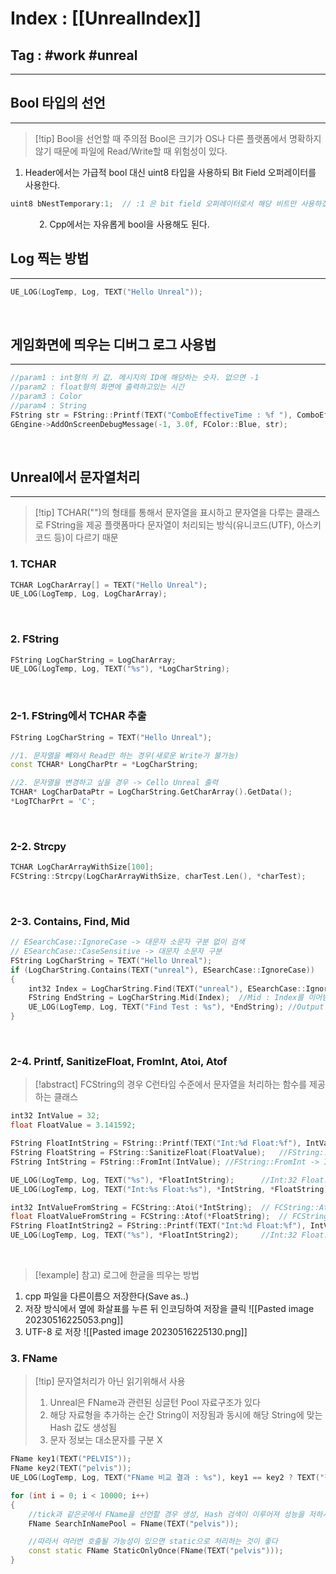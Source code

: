 # Index : [[UnrealIndex]]
## Tag : #work #unreal
---

## Bool 타입의 선언
---
> [!tip] Bool을 선언할 때 주의점
> Bool은 크기가 OS나 다른 플랫폼에서 명확하지 않기 때문에 파일에 Read/Write할 때 위험성이 있다.
   
1. Header에서는 가급적 bool 대신 uint8 타입을 사용하되 Bit Field 오퍼레이터를 사용한다.
```cpp
uint8 bNestTemporary:1;  // :1 은 bit field 오퍼레이터로서 해당 비트만 사용하겠다는 표시
```
   
2. Cpp에서는 자유롭게 bool을 사용해도 된다.
   
   
## Log 찍는 방법
---
```cpp
UE_LOG(LogTemp, Log, TEXT("Hello Unreal"));
```
   
## 게임화면에 띄우는 디버그 로그 사용법
---
```cpp
//param1 : int형의 키 값. 메시지의 ID에 해당하는 숫자. 없으면 -1
//param2 : float형의 화면에 출력하고있는 시간
//param3 : Color
//param4 : String
FString str = FString::Printf(TEXT("ComboEffectiveTime : %f "), ComboEffectiveTime);
GEngine->AddOnScreenDebugMessage(-1, 3.0f, FColor::Blue, str);
```
   
   
## Unreal에서 문자열처리
---
> [!tip]  TCHAR("")의 형태를 통해서 문자열을 표시하고 문자열을 다루는 클래스로 FString을 제공
> 플랫폼마다 문자열이 처리되는 방식(유니코드(UTF), 아스키코드 등)이 다르기 때문

### 1. TCHAR
```cpp
TCHAR LogCharArray[] = TEXT("Hello Unreal");
UE_LOG(LogTemp, Log, LogCharArray);
```
   
### 2. FString
```cpp
FString LogCharString = LogCharArray;
UE_LOG(LogTemp, Log, TEXT("%s"), *LogCharString);
```
   
### 2-1. FString에서 TCHAR 추출
```cpp
FString LogCharString = TEXT("Hello Unreal");

//1. 문자열을 빼와서 Read만 하는 경우(새로운 Write가 불가능)
const TCHAR* LongCharPtr = *LogCharString;   

//2. 문자열을 변경하고 싶을 경우 -> Cello Unreal 출력
TCHAR* LogCharDataPtr = LogCharString.GetCharArray().GetData();
*LogTCharPrt = 'C';
```
   
### 2-2. Strcpy
```cpp
TCHAR LogCharArrayWithSize[100];
FCString::Strcpy(LogCharArrayWithSize, charTest.Len(), *charTest);
```
   
### 2-3. Contains, Find, Mid
```cpp
// ESearchCase::IgnoreCase -> 대문자 소문자 구분 없이 검색
// ESearchCase::CaseSensitive -> 대문자 소문자 구분
FString LogCharString = TEXT("Hello Unreal");
if (LogCharString.Contains(TEXT("unreal"), ESearchCase::IgnoreCase))   //Contains : FStinrg 안에 특정문자열이 있는지 판별
{
	int32 Index = LogCharString.Find(TEXT("unreal"), ESearchCase::IgnoreCase);  //Find : FString 안에 특정문자열의 index 반환
	FString EndString = LogCharString.Mid(Index);  //Mid : Index를 이어받아 그 부분부터의 문자열을 반환
	UE_LOG(LogTemp, Log, TEXT("Find Test : %s"), *EndString); //Output : Unreal
}
```
   
### 2-4. Printf, SanitizeFloat, FromInt, Atoi, Atof
> [!abstract] FCString의 경우 C런타임 수준에서 문자열을 처리하는 함수를 제공하는 클래스
```cpp
int32 IntValue = 32;
float FloatValue = 3.141592;

FString FloatIntString = FString::Printf(TEXT("Int:%d Float:%f"), IntValue, FloatValue);	//FString::Printf -> 해당 포멧의 FString 반환
FString FloatString = FString::SanitizeFloat(FloatValue);	//FString::SanitizeFloat -> Float > String
FString IntString = FString::FromInt(IntValue);	//FString::FromInt -> Int > String

UE_LOG(LogTemp, Log, TEXT("%s"), *FloatIntString);		//Int:32 Float:3.141592
UE_LOG(LogTemp, Log, TEXT("Int:%s Float:%s"), *IntString, *FloatString);		//Int:32 Float:3.141592

int32 IntValueFromString = FCString::Atoi(*IntString);	// FCString::Atoi -> String > Int
float FloatValueFromString = FCString::Atof(*FloatString);	// FCString::Atof -> String > Float
FString FloatIntString2 = FString::Printf(TEXT("Int:%d Float:%f"), IntValueFromString, FloatValueFromString);
UE_LOG(LogTemp, Log, TEXT("%s"), *FloatIntString2);		//Int:32 Float:3.141592
```
   
   
   
> [!example] 참고) 로그에 한글을 띄우는 방법

1. cpp 파일을 다른이름으 저장한다(Save as..)
2. 저장 방식에서 옆에 화살표를 누른 뒤 인코딩하여 저장을 클릭
![[Pasted image 20230516225053.png]]
3.  UTF-8 로 저장
![[Pasted image 20230516225130.png]]
   
   
### 3. FName
> [!tip] 문자열처리가 아닌 읽기위해서 사용
> 1. Unreal은 FName과 관련된 싱글턴 Pool  자료구조가 있다
> 2. 해당 자료형을 추가하는 순간 String이 저장됨과 동시에 해당 String에 맞는 Hash 값도 생성됨
> 3. 문자 정보는 대소문자를 구분 X
   
```cpp
FName key1(TEXT("PELVIS"));
FName key2(TEXT("pelvis"));
UE_LOG(LogTemp, Log, TEXT("FName 비교 결과 : %s"), key1 == key2 ? TEXT("같음") : TEXT("다름"));	// FName 비교 결과 : 같음

for (int i = 0; i < 10000; i++)
{
	//tick과 같은곳에서 FName을 선언할 경우 생성, Hash 검색이 이루어져 성능을 저하시킬 수 있다
	FName SearchInNamePool = FName(TEXT("pelvis"));

	//따라서 여러번 호출될 가능성이 있으면 static으로 처리하는 것이 좋다
	const static FName StaticOnlyOnce(FName(TEXT("pelvis")));
}
```



